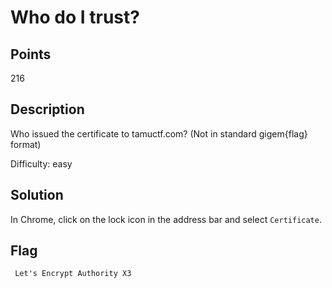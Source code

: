 # Who do I trust?

## Points
216

## Description
Who issued the certificate to tamuctf.com?
(Not in standard gigem{flag} format)

Difficulty: easy

## Solution
In Chrome, click on the lock icon in the address bar and select `Certificate`.

## Flag
` Let's Encrypt Authority X3`